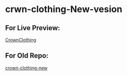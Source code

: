 # crwn-clothing-New-vesion

## For Live Preview: 
[CrownClothing](https://crown-clothing-new.vercel.app/)

## For Old Repo:
[crown-clothing-new](https://github.com/ahmed-elkhalily/crwn-clothing-old-vesion)

